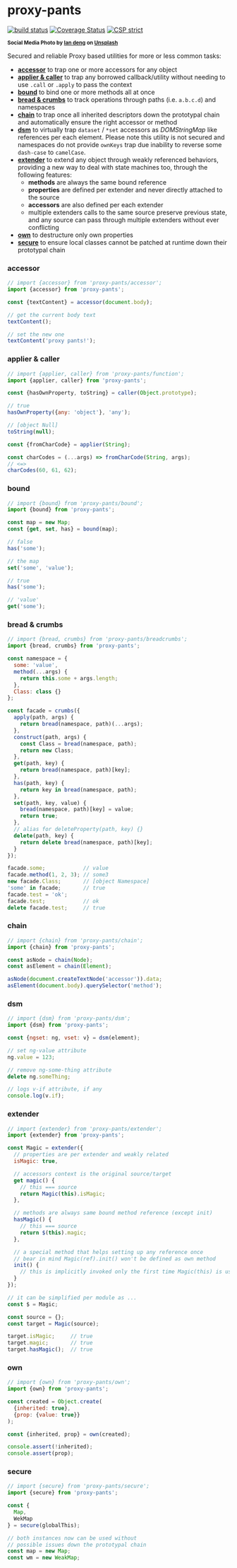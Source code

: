 # proxy-pants

[![build status](https://github.com/WebReflection/proxy-pants/actions/workflows/node.js.yml/badge.svg)](https://github.com/WebReflection/proxy-pants/actions) [![Coverage Status](https://coveralls.io/repos/github/WebReflection/proxy-pants/badge.svg?branch=main)](https://coveralls.io/github/WebReflection/proxy-pants?branch=main) [![CSP strict](https://webreflection.github.io/csp/strict.svg)](https://webreflection.github.io/csp/#-csp-strict)

<sup>**Social Media Photo by [lan deng](https://unsplash.com/@landall) on [Unsplash](https://unsplash.com/)**</sup>  

Secured and reliable Proxy based utilities for more or less common tasks:

  * **[accessor](#accessor)** to trap one or more accessors for any object
  * **[applier & caller](#applier--caller)** to trap any borrowed callback/utility without needing to use `.call` or `.apply` to pass the context
  * **[bound](#bound)** to bind one or more methods all at once
  * **[bread & crumbs](#bread--crumbs)** to track operations through paths (i.e. `a.b.c.d`) and namespaces
  * **[chain](#chain)** to trap once all inherited descriptors down the prototypal chain and automatically ensure the right accessor or method
  * **[dsm](#dsm)** to virtually trap `dataset` / `*set` accessors as *DOMStringMap* like references per each element. Please note this utility is not secured and namespaces do not provide `ownKeys` trap due inability to reverse some `dash-case` to `camelCase`.
  * **[extender](#extender)** to extend any object through weakly referenced behaviors, providing a new way to deal with state machines too, through the following features:
    * **methods** are always the same bound reference
    * **properties** are defined per extender and never directly attached to the source
    * **accessors** are also defined per each extender
    * multiple extenders calls to the same source preserve previous state, and any source can pass through multiple extenders without ever conflicting
  * **[own](#own)** to destructure only own properties
  * **[secure](#secure)** to ensure local classes cannot be patched at runtime down their prototypal chain



### accessor

```js
// import {accessor} from 'proxy-pants/accessor';
import {accessor} from 'proxy-pants';

const {textContent} = accessor(document.body);

// get the current body text
textContent();

// set the new one
textContent('proxy pants!');
```



### applier & caller

```js
// import {applier, caller} from 'proxy-pants/function';
import {applier, caller} from 'proxy-pants';

const {hasOwnProperty, toString} = caller(Object.prototype);

// true
hasOwnProperty({any: 'object'}, 'any');

// [object Null]
toString(null);

const {fromCharCode} = applier(String);

const charCodes = (...args) => fromCharCode(String, args);
// <=>
charCodes(60, 61, 62);
```



### bound

```js
// import {bound} from 'proxy-pants/bound';
import {bound} from 'proxy-pants';

const map = new Map;
const {get, set, has} = bound(map);

// false
has('some');

// the map
set('some', 'value');

// true
has('some');

// 'value'
get('some');
```



### bread & crumbs

```js
// import {bread, crumbs} from 'proxy-pants/breadcrumbs';
import {bread, crumbs} from 'proxy-pants';

const namespace = {
  some: 'value',
  method(...args) {
    return this.some + args.length;
  },
  Class: class {}
};

const facade = crumbs({
  apply(path, args) {
    return bread(namespace, path)(...args);
  },
  construct(path, args) {
    const Class = bread(namespace, path);
    return new Class;
  },
  get(path, key) {
    return bread(namespace, path)[key];
  },
  has(path, key) {
    return key in bread(namespace, path);
  },
  set(path, key, value) {
    bread(namespace, path)[key] = value;
    return true;
  },
  // alias for deleteProperty(path, key) {}
  delete(path, key) {
    return delete bread(namespace, path)[key];
  }
});

facade.some;            // value
facade.method(1, 2, 3); // some3
new facade.Class;       // [object Namespace]
'some' in facade;       // true
facade.test = 'ok';
facade.test;            // ok
delete facade.test;     // true
```



### chain

```js
// import {chain} from 'proxy-pants/chain';
import {chain} from 'proxy-pants';

const asNode = chain(Node);
const asElement = chain(Element);

asNode(document.createTextNode('accessor')).data;
asElement(document.body).querySelector('method');
```



### dsm

```js
// import {dsm} from 'proxy-pants/dsm';
import {dsm} from 'proxy-pants';

const {ngset: ng, vset: v} = dsm(element);

// set ng-value attribute
ng.value = 123;

// remove ng-some-thing attribute
delete ng.someThing;

// logs v-if attribute, if any
console.log(v.if);
```



### extender

```js
// import {extender} from 'proxy-pants/extender';
import {extender} from 'proxy-pants';

const Magic = extender({
  // properties are per extender and weakly related
  isMagic: true,

  // accessors context is the original source/target
  get magic() {
    // this === source
    return Magic(this).isMagic;
  },

  // methods are always same bound method reference (except init)
  hasMagic() {
    // this === source
    return $(this).magic;
  },

  // a special method that helps setting up any reference once
  // bear in mind Magic(ref).init() won't be defined as own method
  init() {
    // this is implicitly invoked only the first time Magic(this) is used
  }
});

// it can be simplified per module as ...
const $ = Magic;

const source = {};
const target = Magic(source);

target.isMagic;     // true
target.magic;       // true
target.hasMagic();  // true
```



### own

```js
// import {own} from 'proxy-pants/own';
import {own} from 'proxy-pants';

const created = Object.create(
  {inherited: true},
  {prop: {value: true}}
);

const {inherited, prop} = own(created);

console.assert(!inherited);
console.assert(prop);
```



### secure

```js
// import {secure} from 'proxy-pants/secure';
import {secure} from 'proxy-pants';

const {
  Map,
  WekMap
} = secure(globalThis);

// both instances now can be used without
// possible issues down the prototypal chain
const map = new Map;
const wm = new WeakMap;
```
